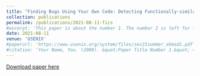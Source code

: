 ```yaml
---
title: "Finding Bugs Using Your Own Code: Detecting Functionally-similar yet Inconsistent Code"
collection: publications
permalink: /publications/2021-08-11-fics
#excerpt: 'This paper is about the number 1. The number 2 is left for future work.'
date: 2021-08-11
venue: 'USENIX'
#paperurl: 'https://www.usenix.org/system/files/sec21summer_ahmadi.pdf'
#citation: 'Your Name, You. (2009). &quot;Paper Title Number 1.&quot; <i>Journal 1</i>. 1(1).'
---
```


[Download paper here](https://ryanpwilliams.com/files/fics.pdf)
